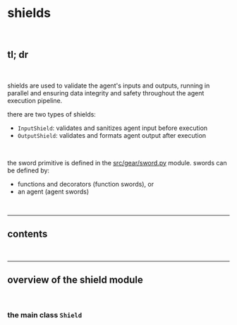 # shields

<br>

## tl; dr

<br>

shields are used to validate the agent's inputs and outputs, running in parallel and ensuring data integrity and safety throughout the agent execution pipeline.

there are two types of shields:
- `InputShield`: validates and sanitizes agent input before execution
- `OutputShield`: validates and formats agent output after execution

<br>

the sword primitive is defined in the [src/gear/sword.py](../../src/gear/swords.py) module. swords can be defined by:

- functions and decorators (function swords), or
- an agent (agent swords)

<br>

---

## contents


<br>

---

## overview of the shield module

<br>

### the main class `Shield`

<br>

